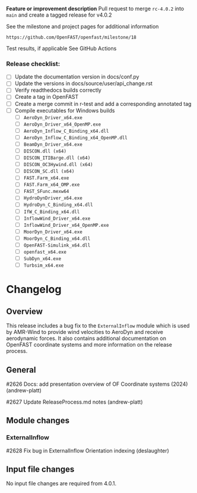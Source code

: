 **Feature or improvement description**
Pull request to merge `rc-4.0.2` into `main` and create a tagged release for v4.0.2

See the milestone and project pages for additional information

    https://github.com/OpenFAST/openfast/milestone/18

Test results, if applicable
See GitHub Actions

### Release checklist:
- [ ] Update the documentation version in docs/conf.py
- [ ] Update the versions in docs/source/user/api\_change.rst
- [ ] Verify readthedocs builds correctly
- [ ] Create a tag in OpenFAST
- [ ] Create a merge commit in r-test and add a corresponding annotated tag
- [ ] Compile executables for Windows builds
    - [ ] `AeroDyn_Driver_x64.exe`
    - [ ] `AeroDyn_Driver_x64_OpenMP.exe`
    - [ ] `AeroDyn_Inflow_C_Binding_x64.dll`
    - [ ] `AeroDyn_Inflow_C_Binding_x64_OpenMP.dll`
    - [ ] `BeamDyn_Driver_x64.exe`
    - [ ] `DISCON.dll (x64)`
    - [ ] `DISCON_ITIBarge.dll (x64)`
    - [ ] `DISCON_OC3Hywind.dll (x64)`
    - [ ] `DISCON_SC.dll (x64)`
    - [ ] `FAST.Farm_x64.exe`
    - [ ] `FAST.Farm_x64_OMP.exe`
    - [ ] `FAST_SFunc.mexw64`
    - [ ] `HydroDynDriver_x64.exe`
    - [ ] `HydroDyn_C_Binding_x64.dll`
    - [ ] `IfW_C_Binding_x64.dll`
    - [ ] `InflowWind_Driver_x64.exe`
    - [ ] `InflowWind_Driver_x64_OpenMP.exe`
    - [ ] `MoorDyn_Driver_x64.exe`
    - [ ] `MoorDyn_C_Binding_x64.dll`
    - [ ] `OpenFAST-Simulink_x64.dll`
    - [ ] `openfast_x64.exe`
    - [ ] `SubDyn_x64.exe`
    - [ ] `Turbsim_x64.exe`

# Changelog

## Overview

This release includes a bug fix to the `ExternalInflow` module which is used by AMR-Wind to provide wind velocities to AeroDyn and receive aerodynamic forces. It also contains additional documentation on OpenFAST coordinate systems and more information on the release process.

## General

#2626 Docs: add presentation overview of OF Coordinate systems (2024) (andrew-platt)

#2627 Update ReleaseProcess.md notes (andrew-platt)

## Module changes

### ExternalInflow

#2628 Fix bug in ExternalInflow Orientation indexing (deslaughter)

## Input file changes

No input file changes are required from 4.0.1.

